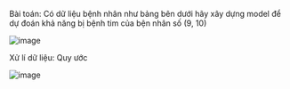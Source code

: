 Bài toán: Có dữ liệu bệnh nhân như bảng bên dưới hãy xây dựng model để dự đoán khả năng bị bệnh tim của bện nhân số (9, 10)

![image](https://github.com/n30nd/Practice-MachineLearning/assets/131445037/449f7c08-2c40-48c6-8970-b9e67d3421af)

Xử lí dữ liệu: Quy ước

![image](https://github.com/n30nd/Practice-MachineLearning/assets/131445037/3f6b0765-e479-4f34-b655-5dfca949edf9)
